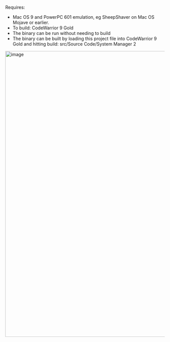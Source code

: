 Requires:

* Mac OS 9 and PowerPC 601 emulation, eg SheepShaver on Mac OS Mojave or earlier.
* To build: CodeWarrior 9 Gold
* The binary can be run without needing to build
* The binary can be built by loading this project file into CodeWarrior 9 Gold and hitting build: src/Source Code/System Manager 2



<img width="904" alt="image" src="https://github.com/scuba-hacker/oo-tool-sim-viz-filters/assets/131517566/a60b99e0-fce7-4356-959e-422ae84d8c88">
